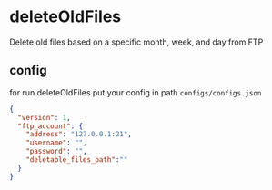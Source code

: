# deleteOldFiles
Delete old files based on a specific month, week, and day from FTP 

## config
for run deleteOldFiles put your config in path `configs/configs.json`
```json
{
  "version": 1,
  "ftp_account": {
    "address": "127.0.0.1:21",
    "username": "",
    "password": "",
    "deletable_files_path":""
  }
}
```
